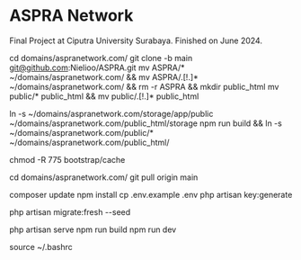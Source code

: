 # ASPRA Network

Final Project at Ciputra University Surabaya. Finished on June 2024.

<!-- Hostinger Setup -->
cd domains/aspranetwork.com/
git clone -b main git@github.com:Nielioo/ASPRA.git
mv ASPRA/* ~/domains/aspranetwork.com/ && mv ASPRA/.[!.]* ~/domains/aspranetwork.com/ && rm -r ASPRA && mkdir public_html
mv public/* public_html && mv public/.[!.]* public_html

ln -s ~/domains/aspranetwork.com/storage/app/public ~/domains/aspranetwork.com/public_html/storage
npm run build && ln -s ~/domains/aspranetwork.com/public/* ~/domains/aspranetwork.com/public_html/

chmod -R 775 bootstrap/cache

<!-- Update directory with Github -->
cd domains/aspranetwork.com/
git pull origin main

<!-- Setup -->
composer update
npm install
cp .env.example .env
php artisan key:generate

php artisan migrate:fresh --seed

<!-- Deploy -->
php artisan serve
npm run build
npm run dev

<!-- Others -->
<!-- if library like composer/node/npm didn't work -->
source ~/.bashrc

<!-- How to install nodejs: https://vidler.app/blog/javascript/nodejs/install-nodejs-npm-shared-web-server/ -->
